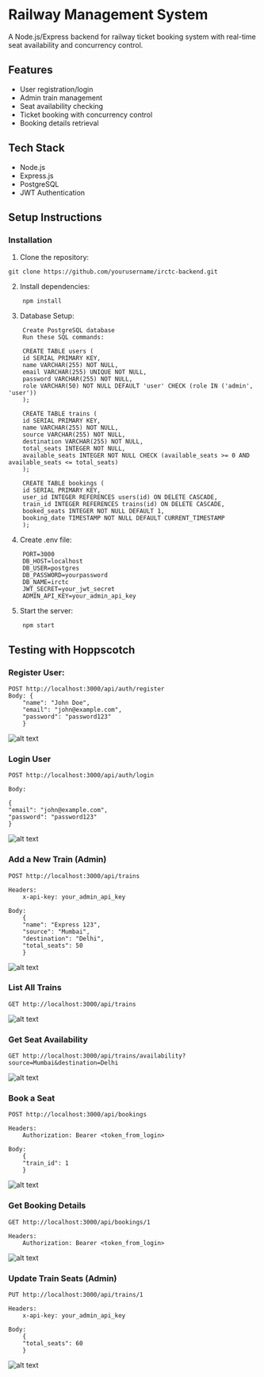 # Railway Management System

A Node.js/Express backend for railway ticket booking system with real-time seat availability and concurrency control.

## Features

- User registration/login
- Admin train management
- Seat availability checking
- Ticket booking with concurrency control
- Booking details retrieval

## Tech Stack

- Node.js
- Express.js
- PostgreSQL
- JWT Authentication

## Setup Instructions

### Installation

1. Clone the repository:

```
git clone https://github.com/yourusername/irctc-backend.git
```

2. Install dependencies:

```
    npm install
```

3. Database Setup:

```
    Create PostgreSQL database
    Run these SQL commands:

    CREATE TABLE users (
    id SERIAL PRIMARY KEY,
    name VARCHAR(255) NOT NULL,
    email VARCHAR(255) UNIQUE NOT NULL,
    password VARCHAR(255) NOT NULL,
    role VARCHAR(50) NOT NULL DEFAULT 'user' CHECK (role IN ('admin', 'user'))
    );

    CREATE TABLE trains (
    id SERIAL PRIMARY KEY,
    name VARCHAR(255) NOT NULL,
    source VARCHAR(255) NOT NULL,
    destination VARCHAR(255) NOT NULL,
    total_seats INTEGER NOT NULL,
    available_seats INTEGER NOT NULL CHECK (available_seats >= 0 AND available_seats <= total_seats)
    );

    CREATE TABLE bookings (
    id SERIAL PRIMARY KEY,
    user_id INTEGER REFERENCES users(id) ON DELETE CASCADE,
    train_id INTEGER REFERENCES trains(id) ON DELETE CASCADE,
    booked_seats INTEGER NOT NULL DEFAULT 1,
    booking_date TIMESTAMP NOT NULL DEFAULT CURRENT_TIMESTAMP
    );
```

4. Create .env file:

```
    PORT=3000
    DB_HOST=localhost
    DB_USER=postgres
    DB_PASSWORD=yourpassword
    DB_NAME=irctc
    JWT_SECRET=your_jwt_secret
    ADMIN_API_KEY=your_admin_api_key
```

5. Start the server:

```
    npm start
```

## Testing with Hoppscotch

### Register User:

    POST http://localhost:3000/api/auth/register
    Body: {
        "name": "John Doe",
        "email": "john@example.com",
        "password": "password123"
        }

![alt text](screenshots/register.png)

### Login User

    POST http://localhost:3000/api/auth/login

    Body:

    {
    "email": "john@example.com",
    "password": "password123"
    }

![alt text](screenshots/login.png)

### Add a New Train (Admin)

    POST http://localhost:3000/api/trains

    Headers:
        x-api-key: your_admin_api_key

    Body:
        {
        "name": "Express 123",
        "source": "Mumbai",
        "destination": "Delhi",
        "total_seats": 50
        }

![alt text](screenshots/addTrain.png)

### List All Trains

    GET http://localhost:3000/api/trains

![alt text](screenshots/getAllTrain.png)

### Get Seat Availability

    GET http://localhost:3000/api/trains/availability?source=Mumbai&destination=Delhi

![alt text](screenshots/getSpecificTrain.png)

### Book a Seat

    POST http://localhost:3000/api/bookings

    Headers:
        Authorization: Bearer <token_from_login>

    Body:
        {
        "train_id": 1
        }

![alt text](screenshots/bookingATrain.png)

### Get Booking Details

    GET http://localhost:3000/api/bookings/1

    Headers:
        Authorization: Bearer <token_from_login>

![alt text](screenshots/getBookingDetails.png)

### Update Train Seats (Admin)

    PUT http://localhost:3000/api/trains/1

    Headers:
        x-api-key: your_admin_api_key

    Body:
        {
        "total_seats": 60
        }

![alt text](screenshots/UpdateTrainSeats.png)
